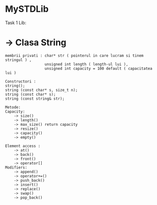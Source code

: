 # MySTDLib

 Task 1 Lib:
# 	-> Clasa String
	membrii privati : char* str ( pointerul in care lucram si tinem stringul ) , 
					  unsigned int length ( length-ul lui ), 
					  unsigned int capacity = 100 default ( capacitatea lui )
					
	Constructori :
	string();
	string (const char* s, size_t n);
	string (const char* s);
	string (const string& str);
	
	Metode:
	Capacity:
		-> size()
		-> length()
		-> max_size() return capacity
		-> resize()
		-> capacity()
		-> empty()
	
	Element access : 
		-> at()
		-> back()
		-> front()
		-> operator[]
	Modifiers:
		-> append()
		-> operator+=()
		-> push_back()
		-> insert()
		-> replace()
		-> swap()
		-> pop_back()
